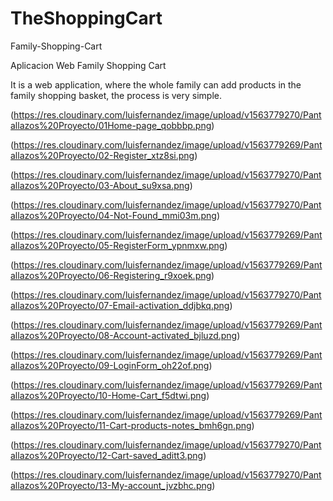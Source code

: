 # TheShoppingCart

Family-Shopping-Cart

Aplicacion Web Family Shopping Cart

It is a web application, where the whole family can add products in the family shopping basket, the process is very simple.

(https://res.cloudinary.com/luisfernandez/image/upload/v1563779270/Pantallazos%20Proyecto/01Home-page_qobbbp.png)

(https://res.cloudinary.com/luisfernandez/image/upload/v1563779269/Pantallazos%20Proyecto/02-Register_xtz8si.png)

(https://res.cloudinary.com/luisfernandez/image/upload/v1563779270/Pantallazos%20Proyecto/03-About_su9xsa.png)

(https://res.cloudinary.com/luisfernandez/image/upload/v1563779270/Pantallazos%20Proyecto/04-Not-Found_mmi03m.png)

(https://res.cloudinary.com/luisfernandez/image/upload/v1563779269/Pantallazos%20Proyecto/05-RegisterForm_ypnmxw.png)

(https://res.cloudinary.com/luisfernandez/image/upload/v1563779269/Pantallazos%20Proyecto/06-Registering_r9xoek.png)

(https://res.cloudinary.com/luisfernandez/image/upload/v1563779270/Pantallazos%20Proyecto/07-Email-activation_ddjbkq.png)

(https://res.cloudinary.com/luisfernandez/image/upload/v1563779269/Pantallazos%20Proyecto/08-Account-activated_bjluzd.png)

(https://res.cloudinary.com/luisfernandez/image/upload/v1563779269/Pantallazos%20Proyecto/09-LoginForm_oh22of.png)

(https://res.cloudinary.com/luisfernandez/image/upload/v1563779269/Pantallazos%20Proyecto/10-Home-Cart_f5dtwi.png)

(https://res.cloudinary.com/luisfernandez/image/upload/v1563779269/Pantallazos%20Proyecto/11-Cart-products-notes_bmh6gn.png)

(https://res.cloudinary.com/luisfernandez/image/upload/v1563779270/Pantallazos%20Proyecto/12-Cart-saved_aditt3.png)

(https://res.cloudinary.com/luisfernandez/image/upload/v1563779270/Pantallazos%20Proyecto/13-My-account_jvzbhc.png)

